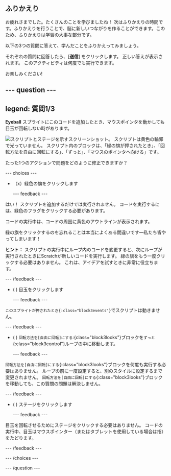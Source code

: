 ## ふりかえり

お疲れさまでした。たくさんのことを学びましたね！ 次はふりかえりの時間です。ふりかえりを行うことで、脳に新しいつながりを作ることができます。このため、ふりかえりは学習の大事な部分です。

以下の3つの質問に答えて、学んだことをふりかえってみましょう。

それぞれの質問に回答したら、[**送信**] をクリックします。 正しい答えが表示されます。 このアクティビティは何度でも実行できます。

お楽しみください!

--- question ---
---
legend: 質問1/3
---

**Eyeball** スプライトにこのコードを追加したとき、マウスポインタを動かしても目玉が回転しない時があります。

![スクリプトとステージを示すスクリーンショット。 スクリプトは黄色の輪郭で光っていません。 スクリプト内のブロックは、「緑の旗が押されたとき」、「回転方法を自由に回転にする」、「ずっと」、「マウスのポインタへ向ける」です。](images/code-not-running.png)

たった1つのアクションで問題をどのように修正できますか？

--- choices ---

- （x）緑色の旗をクリックします

  --- feedback ---

はい！ スクリプトを追加するだけでは実行されません。 コードを実行するには、緑色のフラグをクリックする必要があります。

コードの実行中は、コードの周囲に黄色のアウトラインが表示されます。

緑の旗をクリックするのを忘れることは本当によくある間違いです—私たち皆やってしまいます！

**ヒント：** スクリプトの実行中にループ内のコードを変更すると、次にループが実行されたときにScratchが新しいコードを実行します。 緑の旗をもう一度クリックする必要はありません。 これは、アイデアを試すときに非常に役立ちます。

  --- /feedback ---

- ( ) 目玉をクリックします

  --- feedback ---

`このスプライトが押されたとき{:class="block3events"}`でスクリプトは動きません。

  --- /feedback ---

- ( ) `回転方法を[自由に回転]にする`:{class="block3looks"}ブロックを`ずっと`{:class="block3control"}ループの中に移動します。

  --- feedback ---

`回転方法を[自由に回転]にする`{:class="block3looks"}ブロックを何度も実行する必要はありません。 ループの前に一度設定すると、別のスタイルに設定するまで変更されません。 `回転方法を[自由に回転]にする`{:class="block3looks"}ブロックを移動しても、この質問の問題は解決しません。

  --- /feedback ---

- ( ) ステージをクリックします

  --- feedback ---

目玉を回転させるためにステージをクリックする必要はありません。 コードの実行中、目玉はマウスポインター（またはタブレットを使用している場合は指）をたどります。

  --- /feedback ---

--- /choices ---

--- /question ---
